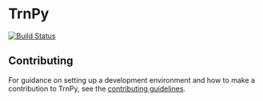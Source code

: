 # TrnPy

[![Build Status][test-badge]][main-test-workflow]

## Contributing

For guidance on setting up a development environment and how to make a
contribution to TrnPy, see the [contributing guidelines][contributing-guidelines].

[test-badge]: https://github.com/isentropic-dev/trnpy/actions/workflows/test.yml/badge.svg
[main-test-workflow]: https://github.com/isentropic-dev/trnpy/actions/workflows/test.yml?query=branch%3Amain+
[contributing-guidelines]: https://github.com/isentropic-dev/trnpy/blob/main/CONTRIBUTING.md
